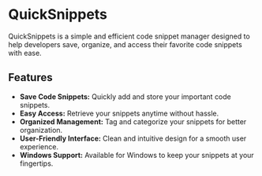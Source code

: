 # **QuickSnippets**

QuickSnippets is a simple and efficient code snippet manager designed to help developers save, organize, and access their favorite code snippets with ease.

## **Features**

- **Save Code Snippets:** Quickly add and store your important code snippets.
- **Easy Access:** Retrieve your snippets anytime without hassle.
- **Organized Management:** Tag and categorize your snippets for better organization.
- **User-Friendly Interface:** Clean and intuitive design for a smooth user experience.
- **Windows Support:** Available for Windows to keep your snippets at your fingertips.